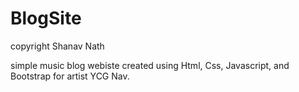 # BlogSite

copyright Shanav Nath

simple music blog webiste created using Html, Css, Javascript, and Bootstrap for artist YCG Nav.


